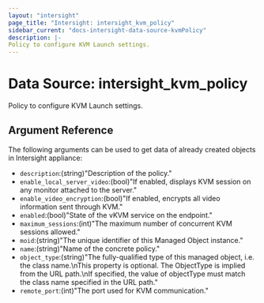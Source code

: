 ```yaml
---
layout: "intersight"
page_title: "Intersight: intersight_kvm_policy"
sidebar_current: "docs-intersight-data-source-kvmPolicy"
description: |-
Policy to configure KVM Launch settings.
---
```


# Data Source: intersight_kvm_policy
Policy to configure KVM Launch settings.
## Argument Reference
The following arguments can be used to get data of already created objects in Intersight appliance:
* `description`:(string)"Description of the policy."
* `enable_local_server_video`:(bool)"If enabled, displays KVM session on any monitor attached to the server."
* `enable_video_encryption`:(bool)"If enabled, encrypts all video information sent through KVM."
* `enabled`:(bool)"State of the vKVM service on the endpoint."
* `maximum_sessions`:(int)"The maximum number of concurrent KVM sessions allowed."
* `moid`:(string)"The unique identifier of this Managed Object instance."
* `name`:(string)"Name of the concrete policy."
* `object_type`:(string)"The fully-qualified type of this managed object, i.e. the class name.\nThis property is optional. The ObjectType is implied from the URL path.\nIf specified, the value of objectType must match the class name specified in the URL path."
* `remote_port`:(int)"The port used for KVM communication."
